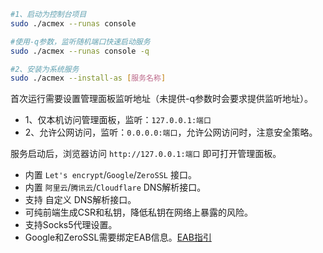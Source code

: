 ```bash
#1、启动为控制台项目
sudo ./acmex --runas console

#使用-q参数，监听随机端口快速启动服务
sudo ./acmex --runas console -q

#2、安装为系统服务
sudo ./acmex --install-as [服务名称]
```
首次运行需要设置管理面板监听地址（未提供-q参数时会要求提供监听地址）。

* 1、仅本机访问管理面板，监听：`127.0.0.1:端口`
* 2、允许公网访问，监听：`0.0.0.0:端口`，允许公网访问时，注意安全策略。

服务启动后，浏览器访问 `http://127.0.0.1:端口` 即可打开管理面板。

* 内置 `Let's encrypt`/`Google`/`ZeroSSL` 接口。
* 内置 `阿里云`/`腾讯云`/`Cloudflare` DNS解析接口。
* 支持 自定义 DNS解析接口。
* 可纯前端生成CSR和私钥，降低私钥在网络上暴露的风险。
* 支持Socks5代理设置。
* Google和ZeroSSL需要绑定EAB信息。[EAB指引](https://bkssl.com/document/acmev2-eab.html)
